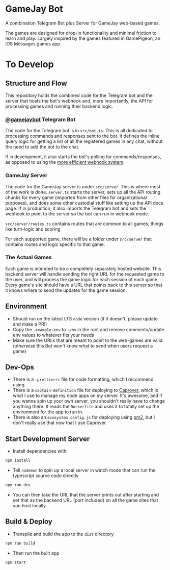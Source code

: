 # GameJay Bot

A combination Telegram Bot plus Server for GameJay web-based games.

The games are designed for drop-in functionality and minimal friction to learn and play. Largely inspired by the games featured in GamePigeon, an iOS Messages games app.

# To Develop

## Structure and Flow
This repository holds the combined code for the Telegram bot and the server that hosts the bot's webhook and, more importantly, the API for processing games and running their backend logic.

### [@gamejaybot](https://t.me/gamejaybot) Telegram Bot

The code for the Telegram bot is in `src/bot.ts`. This is all dedicated to processing commands and responses sent to the bot. It defines the inline query logic for getting a list of all the registered games in any chat, without the need to add the bot to the chat.

If in development, it also starts the bot's polling for commands/responses, as opposed to using the [more efficient webhook system](https://grammy.dev/guide/deployment-types.html).

### GameJay Server

The code for the GameJay server is under `src/server`. This is where most of the work is done. `server.ts` starts the server, sets up all the API routing chunks for every game (imported from other files for organizational purposes), and does some other custodial stuff like setting up the API docs page. If in production, it also imports the Telegram bot and sets the webhook to point to the server so the bot can run in webhook mode.

`src/server/routes.ts` contains routes that are common to all games; things like turn-logic and scoring

For each supported game, there will be a folder under `src/server` that contains routes and logic specific to that game.

### The Actual Games

Each game is intended to be a completely separately hosted website. This backend server will handle sending the right URL for the requested game to the user, and will process the game logic for each session of each game. Every game's site should have a URL that points back to this server so that it knows where to send the updates for the game session.

## Environment
 - Should run on the latest LTS `node` version (if it doesn't, please update and make a PR!)
 - Copy the `.example-env` to `.env` in the root and remove comments/update env values to whatever fits your needs
 - Make sure the URLs that are meant to point to the web-games are valid (otherwise this Bot won't know what to send when users request a game)

## Dev-Ops
 - There is a `.prettierrc` file for code formatting, which I recommend using.
 - There is a `captain-definition` file for deploying to [Caprover](https://caprover.com/), which is what I use to manage my node apps on my server. It's awesome, and if you wanna spin up your own server, you shouldn't really have to change anything there. It reads the `Dockerfile` and uses it to totally set up the environment for the app to run in.
 - There is also an `ecosystem.config.js` for deploying using [pm2](https://pm2.keymetrics.io/), but I don't really use that now that I use Caprover.

## Start Development Server
 - Install dependencies with:
```sh
npm install
``` 
 - Tell `nodemon` to spin up a local server in watch mode that can run the typescript source code directly
```sh
npm run dev
``` 
 - You can then take the URL that the server prints out after starting and set that as the backend URL (port included) on all the game sites that you host locally.

## Build & Deploy
 - Transpile and build the app to the `dist` directory
```sh
npm run build
```
 - Then run the built app
```sh
npm start
``` 
